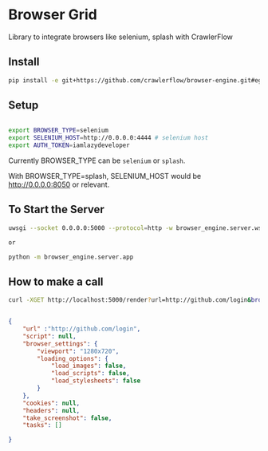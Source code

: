 # Browser Grid

Library to integrate browsers like selenium, splash with CrawlerFlow 

## Install

```bash
pip install -e git+https://github.com/crawlerflow/browser-engine.git#egg=browser_engine
```


## Setup

```bash

export BROWSER_TYPE=selenium
export SELENIUM_HOST=http://0.0.0.0:4444 # selenium host
export AUTH_TOKEN=iamlazydeveloper

```
Currently BROWSER_TYPE can be `selenium` or `splash`. 

With BROWSER_TYPE=splash, SELENIUM_HOST would be http://0.0.0.0:8050 or relevant.

## To Start the Server 

```bash
uwsgi --socket 0.0.0.0:5000 --protocol=http -w browser_engine.server.wsgi:application --processes 4 --threads 2

or 

python -m browser_engine.server.app
```




## How to make a call

```bash
curl -XGET http://localhost:5000/render?url=http://github.com/login&browser_type=selenium&token=iamlazydeveloper
```

```json

{
	"url" :"http://github.com/login",
	"script": null,
	"browser_settings": {
		"viewport": "1280x720",
		"loading_options": {
			"load_images": false,
			"load_scripts": false,
			"load_stylesheets": false
		}
	},
	"cookies": null,
	"headers": null,
	"take_screenshot": false,
	"tasks": []

}
```

